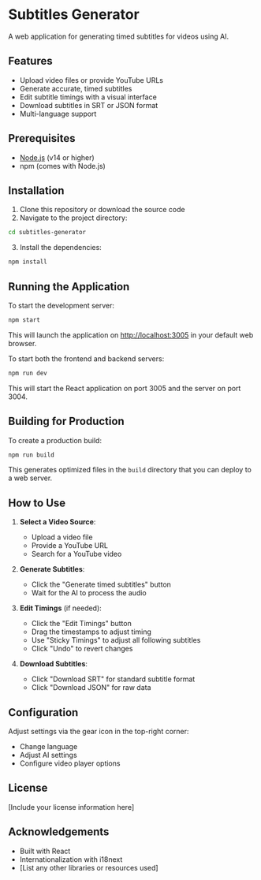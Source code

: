 # Subtitles Generator

A web application for generating timed subtitles for videos using AI.

## Features

- Upload video files or provide YouTube URLs
- Generate accurate, timed subtitles
- Edit subtitle timings with a visual interface
- Download subtitles in SRT or JSON format
- Multi-language support

## Prerequisites

- [Node.js](https://nodejs.org/) (v14 or higher)
- npm (comes with Node.js)

## Installation

1. Clone this repository or download the source code
2. Navigate to the project directory:

```bash
cd subtitles-generator
```

3. Install the dependencies:

```bash
npm install
```

## Running the Application

To start the development server:

```bash
npm start
```

This will launch the application on [http://localhost:3005](http://localhost:3005) in your default web browser.

To start both the frontend and backend servers:

```bash
npm run dev
```

This will start the React application on port 3005 and the server on port 3004.

## Building for Production

To create a production build:

```bash
npm run build
```

This generates optimized files in the `build` directory that you can deploy to a web server.

## How to Use

1. **Select a Video Source**:
   - Upload a video file
   - Provide a YouTube URL
   - Search for a YouTube video

2. **Generate Subtitles**:
   - Click the "Generate timed subtitles" button
   - Wait for the AI to process the audio

3. **Edit Timings** (if needed):
   - Click the "Edit Timings" button
   - Drag the timestamps to adjust timing
   - Use "Sticky Timings" to adjust all following subtitles
   - Click "Undo" to revert changes

4. **Download Subtitles**:
   - Click "Download SRT" for standard subtitle format
   - Click "Download JSON" for raw data

## Configuration

Adjust settings via the gear icon in the top-right corner:
- Change language
- Adjust AI settings
- Configure video player options

## License

[Include your license information here]

## Acknowledgements

- Built with React
- Internationalization with i18next
- [List any other libraries or resources used]